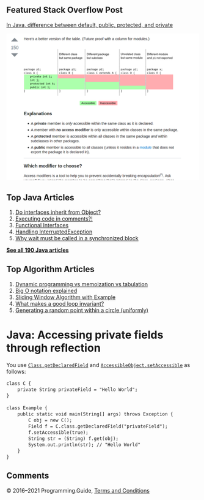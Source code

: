 ## Featured Stack Overflow Post

[In Java, difference between default, public, protected, and private](https://stackoverflow.com/a/33627846/276052)

[<img src="../images/so-featured-33627846.png" alt="StackOverflow screenshot thumbnail" class="screenshot" />](https://stackoverflow.com/a/33627846/276052)

## Top Java Articles

1.  [Do interfaces inherit from Object?](do-interfaces-inherit-from-object.html)
2.  [Executing code in comments?!](executing-code-in-comments.html)
3.  [Functional Interfaces](functional-interfaces.html)
4.  [Handling InterruptedException](handling-interrupted-exceptions.html)
5.  [Why wait must be called in a synchronized block](why-wait-must-be-in-synchronized.html)

[**See all 190 Java articles**](index.html)

## Top Algorithm Articles

1.  [Dynamic programming vs memoization vs tabulation](../dynamic-programming-vs-memoization-vs-tabulation.html)
2.  [Big O notation explained](../big-o-notation-explained.html)
3.  [Sliding Window Algorithm with Example](../sliding-window-example.html)
4.  [What makes a good loop invariant?](../what-makes-a-good-loop-invariant.html)
5.  [Generating a random point within a circle (uniformly)](../random-point-within-circle.html)

# Java: Accessing private fields through reflection

You use [`Class.getDeclaredField`](https://docs.oracle.com/javase/8/docs/api/java/lang/Class.html#getDeclaredField-java.lang.String-) and [`AccessibleObject.setAccessible`](https://docs.oracle.com/javase/8/docs/api/java/lang/reflect/AccessibleObject.html#setAccessible-boolean-) as follows:

    class C {
        private String privateField = "Hello World";
    }

    class Example {
        public static void main(String[] args) throws Exception {
            C obj = new C();
            Field f = C.class.getDeclaredField("privateField");
            f.setAccessible(true);
            String str = (String) f.get(obj);
            System.out.println(str); // "Hello World"
        }
    }

## Comments

© 2016–2021 Programming.Guide, [Terms and Conditions](../terms-and-conditions.html)
